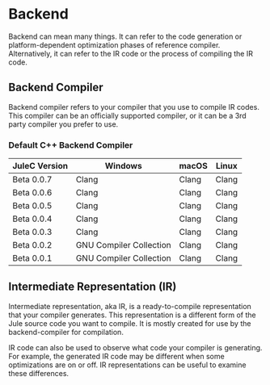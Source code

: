 # Backend

Backend can mean many things. It can refer to the code generation or platform-dependent optimization phases of reference compiler. Alternatively, it can refer to the IR code or the process of compiling the IR code.

## Backend Compiler

Backend compiler refers to your compiler that you use to compile IR codes. This compiler can be an officially supported compiler, or it can be a 3rd party compiler you prefer to use.

### Default C++ Backend Compiler

| JuleC Version | Windows                 | macOS | Linux |
| --------------|-------------------------|-------|-------|
| Beta 0.0.7    | Clang                   | Clang | Clang |
| Beta 0.0.6    | Clang                   | Clang | Clang |
| Beta 0.0.5    | Clang                   | Clang | Clang |
| Beta 0.0.4    | Clang                   | Clang | Clang |
| Beta 0.0.3    | Clang                   | Clang | Clang |
| Beta 0.0.2    | GNU Compiler Collection | Clang | Clang |
| Beta 0.0.1    | GNU Compiler Collection | Clang | Clang |

## Intermediate Representation (IR)

Intermediate representation, aka IR, is a ready-to-compile representation that your compiler generates. This representation is a different form of the Jule source code you want to compile. It is mostly created for use by the backend-compiler for compilation.

IR code can also be used to observe what code your compiler is generating. For example, the generated IR code may be different when some optimizations are on or off. IR representations can be useful to examine these differences.
